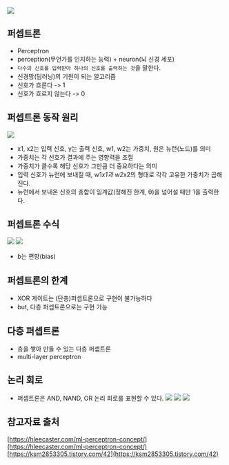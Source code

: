 ![](https://velog.velcdn.com/images/pindum/post/5e32542e-4ca8-46b8-92a9-d35fef2799cc/image.png)

## 퍼셉트론
- Perceptron
- perception(무언가를 인지하는 능력) + neuron(뇌 신경 세포)
- `다수의 신호를 입력받아 하나의 신호를 출력하는 것`을 말한다.
- 신경망(딥러닝)의 기원이 되는 알고리즘
- 신호가 흐른다 -> 1
- 신호가 흐르지 않는다 -> 0

## 퍼셉트론 동작 원리
![](https://img1.daumcdn.net/thumb/R1280x0/?scode=mtistory2&fname=https%3A%2F%2Fblog.kakaocdn.net%2Fdn%2FdLjFSC%2Fbtrr2So0y4v%2FTGiAeTke4euQfK6KnwlKk1%2Fimg.png)
- x1, x2는 입력 신호, y는 출력 신호, w1, w2는 가중치, 원은 뉴런(노드)를 의미
- 가중치는 각 신호가 결과에 주는 영향력을 조절
- 가중치가 클수록 해당 신호가 그만큼 더 중요하다는 의미
- 입력 신호가 뉴런에 보내질 때, w1*x1과 w2*x2의 형태로 각각 고유한 가중치가 곱해진다.
- 뉴런에서 보내온 신호의 총합이 임계값(정해진 한계, θ)을 넘어설 때만 1을 출력한다. 

## 퍼셉트론 수식
![](https://img1.daumcdn.net/thumb/R1280x0/?scode=mtistory2&fname=https%3A%2F%2Fblog.kakaocdn.net%2Fdn%2Fbh6jMp%2Fbtrsjaay8uF%2FwWfbf4wYroGBjkAvhaxf6K%2Fimg.png)
![](https://img1.daumcdn.net/thumb/R1280x0/?scode=mtistory2&fname=https%3A%2F%2Fblog.kakaocdn.net%2Fdn%2Fwre5C%2FbtrsnnOnzRu%2FDByAQxfksBFNBJEy46ef8k%2Fimg.png)
- b는 편향(bias)

## 퍼셉트론의 한계
- XOR 게이트는 (단층)퍼셉트론으로 구현이 불가능하다
- but, 다층 퍼셉트론으로는 구현 가능

## 다층 퍼셉트론
- 층을 쌓아 만들 수 있는 다층 퍼셉트론
- multi-layer perceptron

## 논리 회로
- 퍼셉트론은 AND, NAND, OR 논리 회로를 표현할 수 있다.
![](https://img1.daumcdn.net/thumb/R1280x0/?scode=mtistory2&fname=https%3A%2F%2Fblog.kakaocdn.net%2Fdn%2Fd6l0DR%2FbtrsfWKVuaN%2FlZ3cf4UUmUCdmjJH4SNOl0%2Fimg.png)
![](https://img1.daumcdn.net/thumb/R1280x0/?scode=mtistory2&fname=https%3A%2F%2Fblog.kakaocdn.net%2Fdn%2FHq1lM%2FbtrslWwpMKA%2FhETbf9VqKMxX8Eg1hrVnK1%2Fimg.png)
![](https://img1.daumcdn.net/thumb/R1280x0/?scode=mtistory2&fname=https%3A%2F%2Fblog.kakaocdn.net%2Fdn%2FcRQ71a%2FbtrsfXiQRks%2FJlAwBk8VyqtD0hTzKGb9hk%2Fimg.png)



## 참고자료 출처
[https://hleecaster.com/ml-perceptron-concept/](https://hleecaster.com/ml-perceptron-concept/)
[https://ksm2853305.tistory.com/42](https://ksm2853305.tistory.com/42)